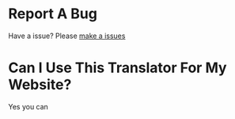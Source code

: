 # Report A Bug
Have a issue? Please [make a issues](https://www.github.com/Kylan1940/language-translator-website)

# Can I Use This Translator For My Website?
Yes you can